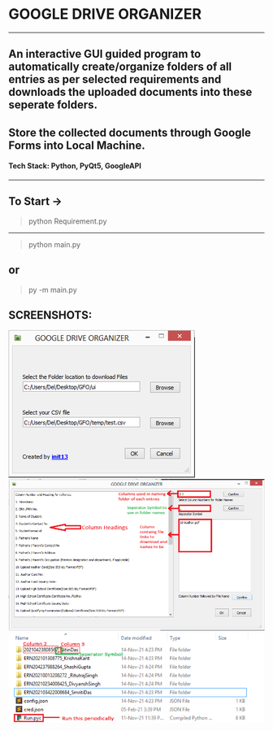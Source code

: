 # GOOGLE DRIVE ORGANIZER
---

## An interactive GUI guided program to automatically create/organize folders of all entries as per selected requirements and downloads the uploaded documents into these seperate folders.

## Store the collected documents through Google Forms into Local Machine.

#### Tech Stack: Python, PyQt5, GoogleAPI
---



## To Start ->

>python Requirement.py
---
> python main.py

## or 

> py -m main.py

## SCREENSHOTS:


![ScreenShots](ss/Screenshot_1.png "Window1")
![ScreenShots](ss/Screenshot_2.png "Window2")
![ScreenShots](ss/Screenshot_3.png "OUTPUT")
